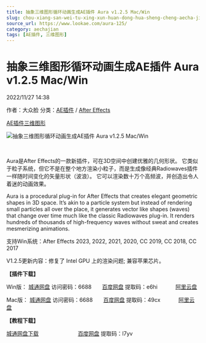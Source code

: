 ```yaml
---
title: 抽象三维图形循环动画生成AE插件 Aura v1.2.5 Mac/Win
slug: chou-xiang-san-wei-tu-xing-xun-huan-dong-hua-sheng-cheng-aecha-jian-aura-v1-2-5-mac-win
source_url: https://www.lookae.com/aura-125/
category: aechajian
tags: [AE插件, 三维图形]
---
```

# 抽象三维图形循环动画生成AE插件 Aura v1.2.5 Mac/Win

2022/11/27 14:38

作者：大众脸
分类：[AE插件](https://www.lookae.com/after-effects/aechajian/) / [After Effects](https://www.lookae.com/after-effects/)

[AE插件](https://www.lookae.com/tag/ae%e6%8f%92%e4%bb%b6/)[三维图形](https://www.lookae.com/tag/%e4%b8%89%e7%bb%b4%e5%9b%be%e5%bd%a2/)

![抽象三维图形循环动画生成AE插件 Aura v1.2.5 Mac/Win](https://www.lookae.com/wp-content/uploads/2019/06/Aura.jpg "抽象三维图形循环动画生成AE插件 Aura v1.2.5 Mac/Win-LookAE.com")

﻿

Aura是After Effects的一款新插件，可在3D空间中创建优雅的几何形状。 它类似于粒子系统，但它不是在整个地方渲染小粒子，而是生成像经典Radiowaves插件一样随时间变化的矢量形状（波浪）。 它可以渲染数十万个高频波，并创造出令人着迷的动画效果。

Aura is a procedural plug-in for After Effects that creates elegant geometric shapes in 3D space. It’s akin to a particle system but instead of rendering small particles all over the place, it generates vector like shapes (waves) that change over time much like the classic Radiowaves plug-in. It renders hundreds of thousands of high-frequency waves without sweat and creates mesmerizing animations.

支持Win系统：After Effects 2023, 2022, 2021, 2020, CC 2019, CC 2018, CC 2017

V1.2.5更新内容：修复了 Intel GPU 上的渲染问题; 兼容苹果芯片。

**【插件下载】**

Win版： [城通网盘](https://url62.ctfile.com/f/680462-529227045-02439d) 访问密码：6688       [百度网盘](https://pan.baidu.com/s/11raayNNgYFf2ACcDZTAA3g) 提取码：e6hi            [阿里云盘](https://www.aliyundrive.com/s/aYCAzwjhfyE)

Mac版： [城通网盘](https://url70.ctfile.com/f/2827370-734755622-d4a6c6?p=4431) 访问密码：6688       [百度网盘](https://pan.baidu.com/s/1SOg0bi52aKv59FVh44g3-w?pwd=49cx) 提取码：49cx            [阿里云盘](https://www.aliyundrive.com/s/xKATYGxRVnS)

**【教程下载】**

[城通网盘下载](https://lookae.ctfile.com/fs/680462-383547035)                          [百度网盘](https://pan.baidu.com/s/17xBymW8qBFmMaiuKaErWbA) 提取码：l7yv
